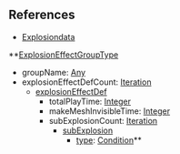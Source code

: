 ## References
  * [Explosiondata](EntrenchmentExplosiondata.md)

**[ExplosionEffectGroupType](EntrenchmentExplosionEffectGroupType.md)
  * groupName: [Any](Any.md)
  * explosionEffectDefCount: [Iteration](Iteration.md)
    * [explosionEffectDef](EntrenchmentexplosionEffectDef.md)
      * totalPlayTime: [Integer](Integer.md)
      * makeMeshInvisibleTime: [Integer](Integer.md)
      * subExplosionCount: [Iteration](Iteration.md)
        * [subExplosion](EntrenchmentsubExplosion.md)
          * [type](Entrenchmenttype.md): [Condition](Condition.md)**
